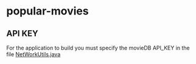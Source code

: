 # popular-movies

## API KEY

For the application to build you must specify the movieDB API_KEY in the file
[NetWorkUtils.java](/app/app.iml)
